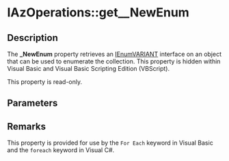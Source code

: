 # IAzOperations::get__NewEnum

## Description

The **_NewEnum** property retrieves an [IEnumVARIANT](https://learn.microsoft.com/previous-versions/windows/desktop/api/oaidl/nn-oaidl-ienumvariant) interface on an object that can be used to enumerate the collection. This property is hidden within Visual Basic and Visual Basic Scripting Edition (VBScript).

This property is read-only.

## Parameters

## Remarks

This property is provided for use by the `For Each` keyword in Visual Basic and the `foreach` keyword in Visual C#.